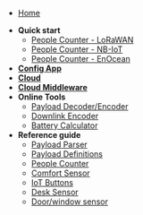 * [Home](/#start-here)
- **Quick start**
    - [People Counter - LoRaWAN](./quick-start/people-counter/lorawan/)
    - [People Counter - NB-IoT](./quick-start/people-counter/nb-iot/)
    - [People Counter - EnOcean](./quick-start/people-counter/enocean/)
- [**Config App**](./config-app/)
- [**Cloud**](./quick-start/cloud/)
- [**Cloud Middleware**](./reference-guide/middleware/)
- **Online Tools**
    - [Payload Decoder/Encoder](./tools/decoder-encoder/)
    - [Downlink Encoder](./tools/downlink/)
    - [Battery Calculator](./tools/battery-calculator/)
- **Reference guide**
    - [Payload Parser](./reference-guide/payload-parser/)
    - [Payload Definitions](./reference-guide/payload-definitions/)
    - [People Counter](./reference-guide/people-counter/)
    - [Comfort Sensor](./reference-guide/comfort-sensor/)
    - [IoT Buttons](./reference-guide/buttons/)
    - [Desk Sensor](./reference-guide/desk-sensor/)
    - [Door/window sensor](./reference-guide/door-window-sensor/)